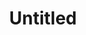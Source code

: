 ---
ee_id: '4460'
site: '1'
type: '2'
long_id: 2018-118 Untitled
url: 2018-118-untitled
title: Untitled
year: '2018'
medium: Triple Espresso, Acid Free Vellum Finish Archival Paper
commission:
dims: 12.25 x 12.25 in
pitch:
ps:
live_url:
related:
youtube:
imgs: untitled-2018-118-db-ih--RKq7.jpg
subheading:
display_year: '2018'
download:
add_credit:
add_credits:
related_code:
layout: things-i-made
---